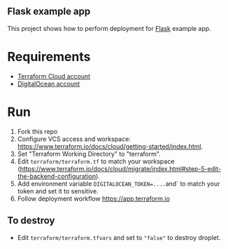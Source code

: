 ## Flask example app

This project shows how to perform deployment for [Flask](http://flask.pocoo.org/) example app.

# Requirements

- [Terraform Cloud account](https://terraform.io)
- [DigitalOcean account](https://cloud.digitalocean.com/login)

# Run
1) Fork this repo
2) Configure VCS access and workspace: https://www.terraform.io/docs/cloud/getting-started/index.html.
3) Set "Terraform Working Directory" to "terraform".
4) Edit `terraform/terraform.tf` to match your workspace (https://www.terraform.io/docs/cloud/migrate/index.html#step-5-edit-the-backend-configuration).
5) Add environment variable `DIGITALOCEAN_TOKEN=....`and` to match your token and set it to sensitive.
6) Follow deployment workflow https://app.terraform.io 

## To destroy
- Edit `terraform/terraform.tfvars` and set to `"false"` to destroy droplet.
